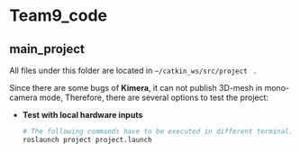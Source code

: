 # Team9_code

## main_project

All files under this folder are located in  `~/catkin_ws/src/project ` .

Since there are some bugs of **Kimera**, it can not publish 3D-mesh in mono-camera mode, Therefore, there are several options to test the project: 

* **Test with local hardware inputs**

  ``` bash
  # The following commands have to be executed in different terminal.
  roslaunch project project.launch
  
  ```

